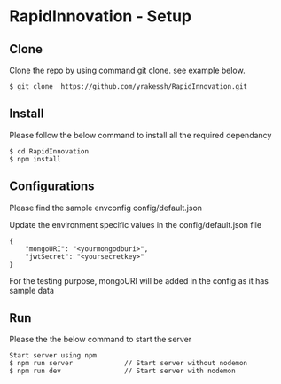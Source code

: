 # RapidInnovation - Setup

## Clone

Clone the repo by using command git clone. see example below.

`$ git clone  https://github.com/yrakessh/RapidInnovation.git`

## Install

Please follow the below command to install all the required dependancy
```
$ cd RapidInnovation
$ npm install
```

## Configurations

Please find the sample envconfig config/default.json

Update the environment specific values in the config/default.json file
```
{
    "mongoURI": "<yourmongodburi>",
    "jwtSecret": "<yoursecretkey>"
}
```
For the testing purpose, mongoURI will be added in the config as it has sample data

## Run

Please the the below command to start the server

```
Start server using npm
$ npm run server             // Start server without nodemon 
$ npm run dev                // Start server with nodemon
```
